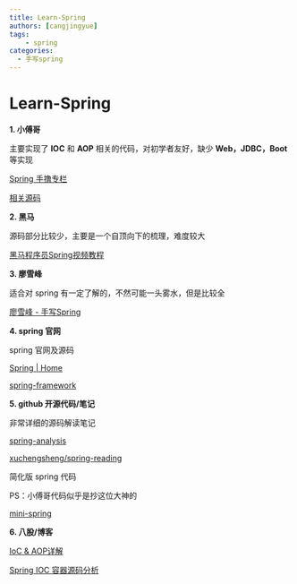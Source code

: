 ```yaml
---
title: Learn-Spring
authors: [cangjingyue]
tags: 
    - spring
categories:
  - 手写spring
---
```



# Learn-Spring


**1. 小傅哥**

主要实现了 **IOC** 和 **AOP** 相关的代码，对初学者友好，缺少 **Web，JDBC，Boot** 等实现

[Spring 手撸专栏](https://bugstack.cn/md/spring/develop-spring/2021-05-16-%E7%AC%AC1%E7%AB%A0%EF%BC%9A%E5%BC%80%E7%AF%87%E4%BB%8B%E7%BB%8D%EF%BC%8C%E6%89%8B%E5%86%99Spring%E8%83%BD%E7%BB%99%E4%BD%A0%E5%B8%A6%E6%9D%A5%E4%BB%80%E4%B9%88%EF%BC%9F.html)

[相关源码](https://github.com/fuzhengwei/small-spring)


**2. 黑马**

源码部分比较少，主要是一个自顶向下的梳理，难度较大

[黑马程序员Spring视频教程](https://www.bilibili.com/video/BV1P44y1N7QG/?vd_source=dff8e8da3e782503dba2b80a888e026c&p=19)

**3. 廖雪峰**

适合对 spring 有一定了解的，不然可能一头雾水，但是比较全

[廖雪峰  - 手写Spring](https://liaoxuefeng.com/books/summerframework/introduction/index.html)


**4. spring 官网**

spring 官网及源码

[Spring | Home](https://spring.io/)

[spring-framework](https://github.com/spring-projects/spring-framework)

**5. github 开源代码/笔记**

非常详细的源码解读笔记

[spring-analysis](https://github.com/seaswalker/spring-analysis?tab=readme-ov-file)


[xuchengsheng/spring-reading](https://github.com/xuchengsheng/spring-reading)



简化版 spring 代码

PS：小傅哥代码似乎是抄这位大神的

[mini-spring](https://github.com/DerekYRC/mini-spring?tab=readme-ov-file)

**6. 八股/博客**

[IoC & AOP详解](https://javaguide.cn/system-design/framework/spring/ioc-and-aop.html)

[Spring IOC 容器源码分析](https://javadoop.com/post/spring-ioc)

